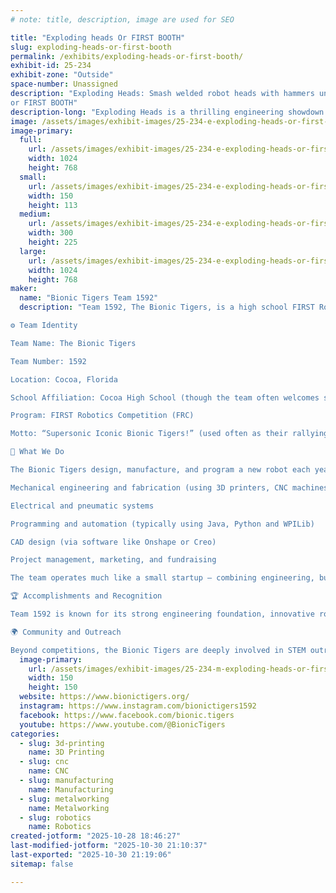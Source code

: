 ```yaml
---
# note: title, description, image are used for SEO

title: "Exploding heads Or FIRST BOOTH"
slug: exploding-heads-or-first-booth
permalink: /exhibits/exploding-heads-or-first-booth/
exhibit-id: 25-234
exhibit-zone: "Outside"
space-number: Unassigned
description: "Exploding Heads: Smash welded robot heads with hammers until one’s canister explodes!
or FIRST BOOTH"
description-long: "Exploding Heads is a thrilling engineering showdown where welded robot heads face off in a battle of durability and destruction! Each team places a pressurized can inside their metal creation, then takes turns swinging heavy hammers to test which design can withstand the most impact. When a head can’t take it anymore—boom!—the can explodes, declaring the victor by survival. It’s a perfect mix of chaos, craftsmanship, and physics, showcasing welding strength, structural design, and creative problem-solving. Exploding Heads turns metal and mayhem into a crowd-favorite test of who can literally keep their head together! 💥"
image: /assets/images/exhibit-images/25-234-e-exploding-heads-or-first-booth-25-151-e-exploding-heads-robots-img-0519-1024x768-300x225.jpg
image-primary: 
  full:
    url: /assets/images/exhibit-images/25-234-e-exploding-heads-or-first-booth-25-151-e-exploding-heads-robots-img-0519-1024x768-full.jpg
    width: 1024
    height: 768
  small:
    url: /assets/images/exhibit-images/25-234-e-exploding-heads-or-first-booth-25-151-e-exploding-heads-robots-img-0519-1024x768-150x113.jpg
    width: 150
    height: 113
  medium:
    url: /assets/images/exhibit-images/25-234-e-exploding-heads-or-first-booth-25-151-e-exploding-heads-robots-img-0519-1024x768-300x225.jpg
    width: 300
    height: 225
  large:
    url: /assets/images/exhibit-images/25-234-e-exploding-heads-or-first-booth-25-151-e-exploding-heads-robots-img-0519-1024x768-1024x768.jpg
    width: 1024
    height: 768
maker: 
  name: "Bionic Tigers Team 1592"
  description: "Team 1592, The Bionic Tigers, is a high school FIRST Robotics Competition (FRC) team based in Cocoa, Florida. Founded in 2005, the team is composed of students, mentors, and volunteers who come together to design, build, and program industrial-scale robots to compete in the annual FIRST Robotics Competition — a global event that challenges teams to solve complex engineering problems through creativity, collaboration, and innovation.

⚙️ Team Identity

Team Name: The Bionic Tigers

Team Number: 1592

Location: Cocoa, Florida

School Affiliation: Cocoa High School (though the team often welcomes students from surrounding schools)

Program: FIRST Robotics Competition (FRC)

Motto: “Supersonic Iconic Bionic Tigers!” (used often as their rallying cry at competitions)

🤖 What We Do

The Bionic Tigers design, manufacture, and program a new robot each year to compete in the FRC challenge revealed by FIRST in January. Students gain hands-on experience in:

Mechanical engineering and fabrication (using 3D printers, CNC machines, and tools)

Electrical and pneumatic systems

Programming and automation (typically using Java, Python and WPILib)

CAD design (via software like Onshape or Creo)

Project management, marketing, and fundraising

The team operates much like a small startup — combining engineering, business, and leadership to meet strict deadlines and compete against hundreds of other teams from around the world.

🏆 Accomplishments and Recognition

Team 1592 is known for its strong engineering foundation, innovative robot designs, and collaborative spirit. We have competed at many regional, state, and world championship events, earning recognition for technical excellence, team spirit, and outreach. Our reputation within the Florida FRC community is one of reliability, sportsmanship.

🌍 Community and Outreach

Beyond competitions, the Bionic Tigers are deeply involved in STEM outreach across Brevard County. We support education events for local schools and organizations — inspiring younger students to explore careers in science, technology, engineering, and math."
  image-primary:
    url: /assets/images/exhibit-images/25-234-m-exploding-heads-or-first-booth-2025-logo-black-background-300x300.png
    width: 150
    height: 150
  website: https://www.bionictigers.org/
  instagram: https://www.instagram.com/bionictigers1592
  facebook: https://www.facebook.com/bionic.tigers
  youtube: https://www.youtube.com/@BionicTigers
categories: 
  - slug: 3d-printing
    name: 3D Printing
  - slug: cnc
    name: CNC
  - slug: manufacturing
    name: Manufacturing
  - slug: metalworking
    name: Metalworking
  - slug: robotics
    name: Robotics
created-jotform: "2025-10-28 18:46:27"
last-modified-jotform: "2025-10-30 21:10:37"
last-exported: "2025-10-30 21:19:06"
sitemap: false

---
```

